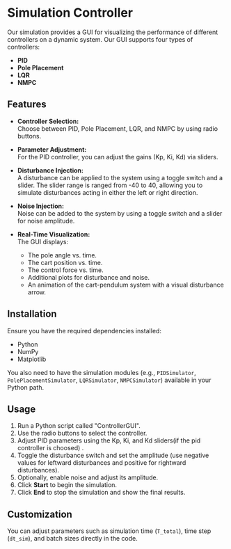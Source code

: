 # Simulation Controller 

Our simulation provides a GUI for visualizing the performance of different controllers on a dynamic system. Our GUI supports four types of controllers:

- **PID**
- **Pole Placement**
- **LQR**
- **NMPC**

## Features

- **Controller Selection:**  
  Choose between PID, Pole Placement, LQR, and NMPC by using radio buttons.

- **Parameter Adjustment:**  
  For the PID controller, you can adjust the gains (Kp, Ki, Kd) via sliders.

- **Disturbance Injection:**  
  A disturbance can be applied to the system using a toggle switch and a slider. The slider range is ranged from -40 to 40, allowing you to simulate disturbances acting in either the left or right direction.
  
- **Noise Injection:**  
  Noise can be added to the system by using a toggle switch and a slider for noise amplitude.

- **Real-Time Visualization:**  
  The GUI displays:
  - The pole angle vs. time.
  - The cart position vs. time.
  - The control force vs. time.
  - Additional plots for disturbance and noise.
  - An animation of the cart-pendulum system with a visual disturbance arrow.

## Installation

Ensure you have the required dependencies installed:

- Python 
- NumPy
- Matplotlib

You also need to have the simulation modules (e.g., `PIDSimulator`, `PolePlacementSimulator`, `LQRSimulator`, `NMPCSimulator`) available in your Python path.

## Usage

1. Run a Python script called "ControllerGUI".
2. Use the radio buttons to select the controller.
3. Adjust PID parameters using the Kp, Ki, and Kd sliders(if the pid controller is choosed) .
4. Toggle the disturbance switch and set the amplitude (use negative values for leftward disturbances and positive for rightward disturbances).
5. Optionally, enable noise and adjust its amplitude.
6. Click **Start** to begin the simulation. 
7. Click **End** to stop the simulation and show the final results.

## Customization

You can adjust parameters such as simulation time (`T_total`), time step (`dt_sim`), and batch sizes directly in the code.
